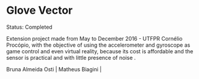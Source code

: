 # Glove Vector
Status: Completed

Extension project made from May to December 2016 - UTFPR Cornélio Procópio, with the objective of using the accelerometer and gyroscope as game control and even virtual reality, because its cost is affordable and the sensor is practical and with little presence of noise .

Bruna Almeida Osti | Matheus Biagini |
